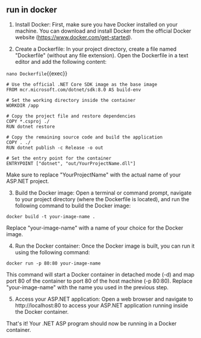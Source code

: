 ## run in docker


1. Install Docker: First, make sure you have Docker installed on your machine. You can download and install Docker from the official Docker website (https://www.docker.com/get-started).

2. Create a Dockerfile: In your project directory, create a file named "Dockerfile" (without any file extension). Open the Dockerfile in a text editor and add the following content:

`nano Dockerfile`{{exec}}

```
# Use the official .NET Core SDK image as the base image
FROM mcr.microsoft.com/dotnet/sdk:8.0 AS build-env

# Set the working directory inside the container
WORKDIR /app

# Copy the project file and restore dependencies
COPY *.csproj ./
RUN dotnet restore

# Copy the remaining source code and build the application
COPY . ./
RUN dotnet publish -c Release -o out

# Set the entry point for the container
ENTRYPOINT ["dotnet", "out/YourProjectName.dll"]
```

Make sure to replace "YourProjectName" with the actual name of your ASP.NET project.

3. Build the Docker image: Open a terminal or command prompt, navigate to your project directory (where the Dockerfile is located), and run the following command to build the Docker image:

```
docker build -t your-image-name .
```

Replace "your-image-name" with a name of your choice for the Docker image.

4. Run the Docker container: Once the Docker image is built, you can run it using the following command:

```
docker run -p 80:80 your-image-name
```

This command will start a Docker container in detached mode (-d) and map port 80 of the container to port 80 of the host machine (-p 80:80). Replace "your-image-name" with the name you used in the previous step.

5. Access your ASP.NET application: Open a web browser and navigate to http://localhost:80 to access your ASP.NET application running inside the Docker container.

That's it! Your .NET ASP program should now be running in a Docker container.

